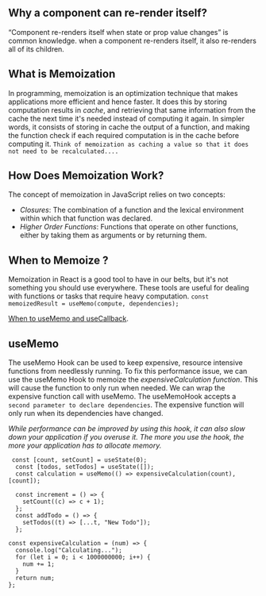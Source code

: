 ## Why a component can re-render itself?

“Component re-renders itself when state or prop value changes” is common knowledge.
when a component re-renders itself, it also re-renders all of its children.

## What is Memoization

In programming, memoization is an optimization technique that makes applications more efficient and hence faster. It does this by storing computation results in _cache_, and retrieving that same information from the cache the next time it's needed instead of computing it again.
In simpler words, it consists of storing in cache the output of a function, and making the function check if each required computation is in the cache before computing it.
`Think of memoization as caching a value so that it does not need to be recalculated....`

## How Does Memoization Work?

The concept of memoization in JavaScript relies on two concepts:

- _Closures_: The combination of a function and the lexical environment within which that function was declared.
- _Higher Order Functions_: Functions that operate on other functions, either by taking them as arguments or by returning them.

## When to Memoize ?

Memoization in React is a good tool to have in our belts, but it's not something you should use everywhere. These tools are useful for dealing with functions or tasks that require heavy computation.
`const memoizedResult = useMemo(compute, dependencies);`

[When to useMemo and useCallback](https://kentcdodds.com/blog/usememo-and-usecallback).

## useMemo

The useMemo Hook can be used to keep expensive, resource intensive functions from needlessly running.
To fix this performance issue, we can use the useMemo Hook to memoize the _expensiveCalculation function_.
This will cause the function to only run when needed.
We can wrap the expensive function call with useMemo.
The useMemoHook accepts a `second parameter to declare dependencies`. The expensive function will only run when its dependencies have changed.

_While performance can be improved by using this hook, it can also slow down your application if you overuse it. The more you use the hook, the more your application has to allocate memory._

```
 const [count, setCount] = useState(0);
  const [todos, setTodos] = useState([]);
  const calculation = useMemo(() => expensiveCalculation(count), [count]);

  const increment = () => {
    setCount((c) => c + 1);
  };
  const addTodo = () => {
    setTodos((t) => [...t, "New Todo"]);
  };

```

```
const expensiveCalculation = (num) => {
  console.log("Calculating...");
  for (let i = 0; i < 1000000000; i++) {
    num += 1;
  }
  return num;
};
```
